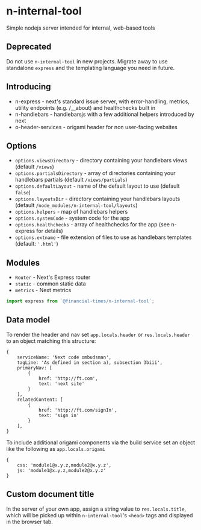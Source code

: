 # n-internal-tool
Simple nodejs server intended for internal, web-based tools

## Deprecated

Do not use `n-internal-tool` in new projects. Migrate away to use standalone `express` and the templating language you need in future.


## Introducing
* n-express - next's standard issue server, with error-handling, metrics, utility endpoints (e.g. /__about) and healthchecks built in
* n-handlebars - handlebarsjs with a few additional helpers introduced by next
* o-header-services - origami header for non user-facing websites


## Options
- `options.viewsDirectory` - directory containing your handlebars views (default `/views`)
- `options.partialsDirectory` - array of directories containing your handlebars partials (default `/views/partials`)
- `options.defaultLayout` - name of the default layout to use (default `false`)
- `options.layoutsDir` - directory containing your handlebars layouts (default `/node_modules/n-internal-tool/layouts`)
- `options.helpers` - map of handlebars helpers
- `options.systemCode` - system code for the app
- `options.healthchecks` - array of healthchecks for the app (see n-express for details)
- `options.extname` - file extension of files to use as handlebars templates (default: `'.html'`)


## Modules
* `Router` - Next's Express router
* `static` - common static data
* `metrics` - Next metrics

```js
import express from `@financial-times/n-internal-tool`;
```

## Data model
To render the header and nav set `app.locals.header` or `res.locals.header` to an object matching this structure:
```
{
	serviceName: 'Next code ombudsman',
	tagLine: 'As defined in section a), subsection 3biii',
	primaryNav: [
		{
			href: 'http://ft.com',
			text: 'next site'
		}
	],
	relatedContent: [
		{
			href: 'http://ft.com/signIn',
			text: 'sign in'
		}
	],
}

```

To include additional origami components via the build service set an object like the following as `app.locals.origami`

```
{
	css: 'module1@x.y.z,module2@x.y.z',
	js: 'module1@x.y.z,module2@x.y.z'
}

```


## Custom document title
In the server of your own app, assign a string value to `res.locals.title`, which will be picked up within `n-internal-tool`'s `<head>` tags and displayed in the browser tab.

